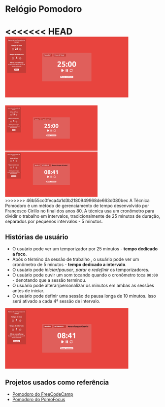 # Relógio Pomodoro

<<<<<<< HEAD
<img src="src/assets/template.png" width=400><br>
=======
<img src="src/assets/template.png" width=300>
<img src="src/assets/template2.png" width=300><br>
>>>>>>> 46b55cc0feca4a1d3b2180949968de663d080bec
A Técnica Pomodoro é um método de gerenciamento de tempo desenvolvido por Francesco Cirillo no final dos anos 80. A técnica usa um cronômetro para dividir o trabalho em intervalos, tradicionalmente de 25 minutos de duração, separados por pequenos intervalos - 5 minutos.

## Histórias de usuário
* O usuário pode ver um temporizador por 25 minutos - **tempo dedicado a foco**.
* Após o término da sessão de trabalho , o usuário pode ver um cronômetro de 5 minutos - **tempo dedicado a intervalo**.
* O usuário pode *iniciar*/*pausar*, *parar* e *redefinir* os temporizadores.
* O usuário pode ouvir um som tocando quando o cronômetro toca `00:00` - denotando que a sessão terminou.
* O usuário pode alterar/personalizar os minutos em ambas as sessões antes de iniciar.
* O usuário pode definir uma sessão de pausa longa de 10 minutos. Isso será ativado a cada 4ª sessão de intervalo.

<img src="src/assets/template2.png" width=400>

## Projetos usados como referência
* [Pomodoro do FreeCodeCamp](https://codepen.io/freeCodeCamp/full/XpKrrW)
* [Pomodoro do PomoFocus](https://pomofocus.io/)




